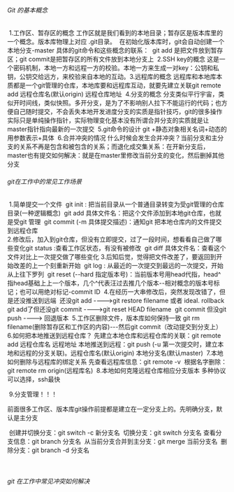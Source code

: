 ###### Git 的基本概念

​		1.工作区、暂存区的概念
​				工作区就是我们看到的本地目录；暂存区是版本库里的一个概念。版本库物理上对应 .git目录。
​				在初始化版本库时，git会自动创建一个本地分支-master
​				具体的git命令和这些概念的联系：
​						git add 是把文件放到暂存区；git commit是把暂存区的所有文件放到本地分支上
​		2.SSH key的概念
​				这是一个密码机制，本地一方和远程一方的校验。本地一方来生成一对key：公钥和私钥，公钥交给远方，来校验来自本地的互动。
​		3.远程库的概念
​			远程库和本地库本质都是一个git管理的仓库，本地库要和远程库互动，就要先建立关联
​			git remote add 远程仓库名(默认origin) 远程仓库地址
​		4.分支的概念
​			分支类似平行宇宙，类似开时间线，类似快照。多开分支，是为了不影响别人拉下不能运行的代码；也方便自己随时提交，不会丢失本地开发进度
​			分支的实质是指针技巧，git的很多操作实际只是单纯操作指针，实际物理变化基本没有
​			所谓合并分支的实质就是让master指针指向最新的一次提交
​		5.git命令的设计
​			git +静态对象相关名词+动态的用参数表示+具体
​		6.合并冲突的情况
​			什么时候会发生合并冲突？当前分支和主分支的关系不再是包含和被包含的关系；而退化成交集关系：在开新分支后，master也有提交
​			如何解决：就是在master里修改当前分支的变化，然后删掉其他分支





###### git在工作中的常见工作场景

​		1.简单提交一个文件
​				git init : 把当前目录从一个普通目录转变为受git管理的仓库目录(一种逻辑概念)
​				git add  具体文件名：把这个文件添加到本地git仓库，也就是受git 管理
​				git commit (-m 具体提交描述)：通知git 把本地仓库内的文件提交到远程仓库
​				
​		2.修改后，加入到git仓库，但没有立即提交，过了一段时间，想看看自己做了哪些变化
​				git status :查看工作区状态，有没有被修改
​				git  diff  具体文件名：查看这个文件对比上一次提交做了哪些变化
​		3.后知后觉，觉得把文件改差了，要返回到开始改差的上一个刻重新开始
​				git log : 从最近的一次提交到最远的一次提交，开始从上往下罗列
​				git  reset  (--hard  指定版本号)：当前版本号用head代指，head^ 指head基础上上一个版本，几个^代表汪过去推几个版本--相对概念的版本号标记；也可以用绝对标记-commit ID
​		4.在经历一大串修改后，突然发现改错了，但是还没推送到远端
​			还没git add ---->git restore filename  或者 ideal. rollback
​			git add了但还没git commit ---->git reset HEAD  filename 
​			git commit 但没git push ----> 回退版本
​		5.工作区删除文件，版本库如何保持一致
​			git rm filename(删除暂存区和工作区的内容)---然后git commit（改动提交到分支上）
​		6.如何把本地推送到远程仓库？
​			先建立本地仓库和远程仓库的关联：git remote add 远程仓库名  远程地址
​			本地推送到远程：git push (-u 第一次提交时，建立本地和远程的分支关联)。远程仓库名(默认origin)  本地分支名(默认master)
​			7.本地如何删除与远程库的绑定关系
​			先查看远程库信息：git remote -v
​			根据名字删除：git remote rm  origin(远程库名) 
​			8.本地如何克隆远程仓库相应分支版本
​			多种协议可以选择，ssh最快

​			9.分支管理！！！

​					前面很多工作区、版本库git操作前提都是建立在一定分支上的。先明确分支，默认是主分支

​					创建并切换分支：git switch -c 新分支名
​					切换分支：git switch   分支名
​					查看分支信息：git branch 分支名
​					从当前分支合并到主分支：git  merge 当前分支名
​					删除分支：git branch  -d 分支名

​								

 



###### git 在工作中常见冲突如何解决